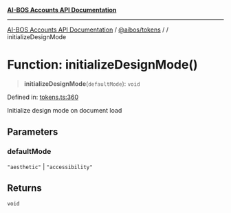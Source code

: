 [**AI-BOS Accounts API Documentation**](../../../README.md)

***

[AI-BOS Accounts API Documentation](../../../README.md) / [@aibos/tokens](../README.md) / [](../README.md) / initializeDesignMode

# Function: initializeDesignMode()

> **initializeDesignMode**(`defaultMode`): `void`

Defined in: [tokens.ts:360](https://github.com/pohlai88/accounts/blob/48103fb36d28b2b9bfb33472b6de2f719773cde9/packages/tokens/src/tokens.ts#L360)

Initialize design mode on document load

## Parameters

### defaultMode

`"aesthetic"` | `"accessibility"`

## Returns

`void`
